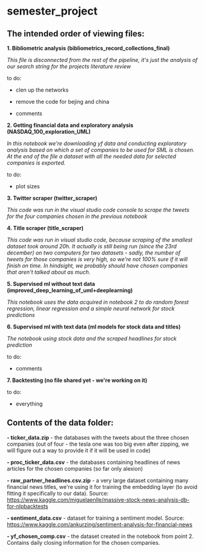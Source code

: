 # semester_project


## The intended order of viewing files:

**1. Bibliometric analysis (bibliometrics_record_collections_final)**

*This file is disconnected from the rest of the pipeline, it's just the analysis of our search string for the projects literature review*


to do: 

- clen up the networks

- remove the code for bejing and china

- comments


**2. Getting financial data and exploratory analysis (NASDAQ_100_exploration_UML)**

*In this notebook we're downloading yf data and conducting exploratory analysis based on which a set of companies to be used for SML is chosen. At the end of the file a dataset with all the needed data for selected companies is exported.*


to do: 

- plot sizes


**3. Twitter scraper (twitter_scraper)**

*This code was run in the visual studio code console to scrape the tweets for the four companies chosen in the previous notebook*


**4. Title scraper (title_scraper)**

*This code was run in visual studio code, because scraping of the smallest dataset took around 20h. It actually is still being run (since the 23rd december) on two computers for two datasets - sadly, the number of tweets for those companies is very high, so we're not 100% sure if it will finish on time. In hindsight, we probably should have chosen companies that aren't talked about as much.*


**5. Supervised ml without text data (improved_deep_learning_of_uml+deeplearning)**

*This notebook uses the data acquired in notebook 2 to do random forest regression, linear regression and a simple neural network for stock predictions*
    


**6. Supervised ml with text data (ml models for stock data and titles)**

*The notebook using stock data and the scraped headlines for stock prediction*


to do: 

- comments


**7. Backtesting (no file shared yet - we're working on it)**


to do: 

- everything



## Contents of the data folder:

**- ticker_data.zip** - the databases with the tweets about the three chosen companies (out of four - the tesla one was too big even after zipping, we will figure out a way to provide it if it will be used in code)

**- proc_ticker_data.csv** - the databases containing headlines of news articles for the chosen companies (so far only alexion)

**- raw_partner_headlines.csv.zip** - a very large dataset containing many financial news titles, we're using it for training the embedding layer (to avoid fitting it specifically to our data). Source: https://www.kaggle.com/miguelaenlle/massive-stock-news-analysis-db-for-nlpbacktests

**- sentiment_data.csv** - dataset for training a sentiment model. Source: https://www.kaggle.com/ankurzing/sentiment-analysis-for-financial-news

**- yf_chosen_comp.csv** - the dataset created in the notebook from point 2. Contains daily closing information for the chosen companies.
